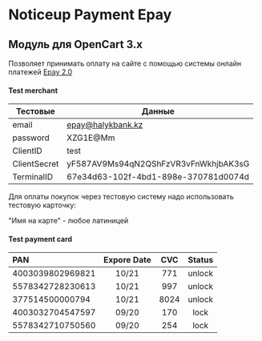 # Noticeup Payment Epay
## Модуль для OpenCart 3.x
Позволяет принимать оплату на сайте с помощью системы онлайн платежей [Epay 2.0](https://developer.homebank.kz/epay)

#### Test merchant
|Тестовые | Данные|
|------------|---------------------|
|email	     | epay@halykbank.kz|
|password	   | XZG1E@Mm|
|ClientID	   | test|
|ClientSecret| yF587AV9Ms94qN2QShFzVR3vFnWkhjbAK3sG|
|TerminalID	 | 67e34d63-102f-4bd1-898e-370781d0074d|
 

Для оплаты покупок через тестовую систему надо использовать тестовую карточку:

"Имя на карте" - любое латиницей

#### Test payment card
| PAN            |      Expore Date	    | CVC | Status |
|:-------------------| :-------------:|:-----:|:--------:|
| 4003039802969821 |	10/21	| 771 | unlock |
| 5578342728230613 |	10/21	| 997	| unlock |
| 377514500000794  |	10/21	| 8024| unlock |
| 4003032704547597 |  09/20	| 170	| lock   |
| 5578342710750560 |	09/20	| 254 |	lock   |
